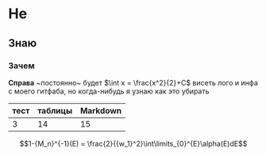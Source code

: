 # Не 

## Знаю 

### Зачем

**Справа** ~постоянно~ будет $\int x = \frac{x^2}{2}+C$  висеть лого и инфа c моего гитфаба, но когда-нибудь я узнаю как это убирать



| тест | таблицы | Markdown |
| ---- | ------- | -------- |
| 3    | 14      | 15       |

$$1-{M_n}^{-1}(E) = \frac{2}{{w_1}^2}\int\limits_{0}^{E}\alpha(E)dE$$

